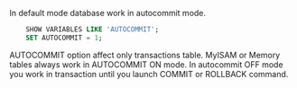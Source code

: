 In default mode database work in autocommit mode.

```sql
    SHOW VARIABLES LIKE 'AUTOCOMMIT';
    SET AUTOCOMMIT = 1;
```

AUTOCOMMIT option affect only transactions table. 
MyISAM or Memory tables always work in AUTOCOMMIT ON mode.
In autocommit OFF mode you work in transaction until you launch COMMIT or ROLLBACK command.